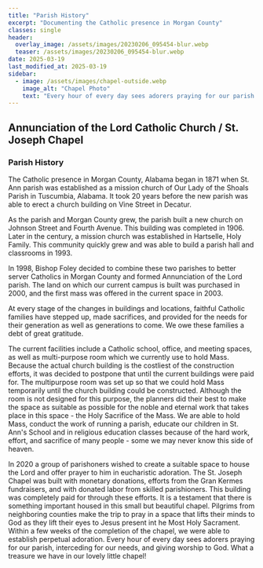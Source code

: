 ```yaml
---
title: "Parish History"
excerpt: "Documenting the Catholic presence in Morgan County"
classes: single
header:
  overlay_image: /assets/images/20230206_095454-blur.webp
  teaser: /assets/images/20230206_095454-blur.webp
date: 2025-03-19
last_modified_at: 2025-03-19
sidebar:
  - image: /assets/images/chapel-outside.webp
    image_alt: "Chapel Photo"
    text: "Every hour of every day sees adorers praying for our parish."
---
```


## Annunciation of the Lord Catholic Church / St. Joseph Chapel

### Parish History

The Catholic presence in Morgan County, Alabama began in 1871 when St. Ann parish was established as a mission church of Our Lady of the Shoals Parish in Tuscumbia, Alabama.
It took 20 years before the new parish was able to erect a church building on Vine Street in Decatur.

As the parish and Morgan County grew, the parish built a new church on Johnson Street and Fourth Avenue.
This building was completed in 1906. Later in the century, a mission church was established in Hartselle, Holy Family.
This community quickly grew and was able to build a parish hall and classrooms in 1993.

In 1998, Bishop Foley decided to combine these two parishes to better server Catholics in Morgan County and formed Annunciation of the Lord parish.
The land on which our current campus is built was purchased in 2000, and the first mass was offered in the current space in 2003.

At every stage of the changes in buildings and locations, faithful Catholic families have stepped up, made sacrifices, and provided for the needs for their generation as well as generations to come.
We owe these families a debt of great gratitude.

The current facilities include a Catholic school, office, and meeting spaces, as well as multi-purpose room which we currently use to hold Mass.
Because the actual church building is the costliest of the construction efforts, it was decided to postpone that until the current buildings were paid for.
The multipurpose room was set up so that we could hold Mass temporarily until the church building could be constructed.
Although the room is not designed for this purpose, the planners did their best to make the space as suitable as possible for the noble and eternal work that takes place in this space - the Holy Sacrifice of the Mass.
We are able to hold Mass, conduct the work of running a parish, educate our children in St. Ann's School and in religious education classes because of the hard work, effort, and sacrifice of many people - some we may never know this side of heaven.

In 2020 a group of parishoners wished to create a suitable space to house the Lord and offer prayer to him in eucharistic adoration.
The St. Joseph Chapel was built with monetary donations, efforts from the Gran Kermes fundraisers, and with donated labor from skilled parishioners.
This building was completely paid for through these efforts.
It is a testament that there is something important housed in this small but beautiful chapel.
Pilgrims from neighboring counties make the trip to pray in a space that lifts their minds to God as they lift their eyes to Jesus present int he Most Holy Sacrament.
Within a few weeks of the completion of the chapel, we were able to establish perpetual adoration.
Every hour of every day sees adorers praying for our parish, interceding for our needs, and giving worship to God.
What a treasure we have in our lovely little chapel!
